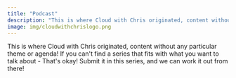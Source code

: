 ```yaml
---
title: "Podcast"
description: "This is where Cloud with Chris originated, content without any particular theme or agenda! If you can't find a series that fits with what you want to talk about - That's okay! Submit it in this series, and we can work it out from there!"
image: img/cloudwithchrislogo.png
---
```

This is where Cloud with Chris originated, content without any particular theme or agenda! If you can't find a series that fits with what you want to talk about - That's okay! Submit it in this series, and we can work it out from there!